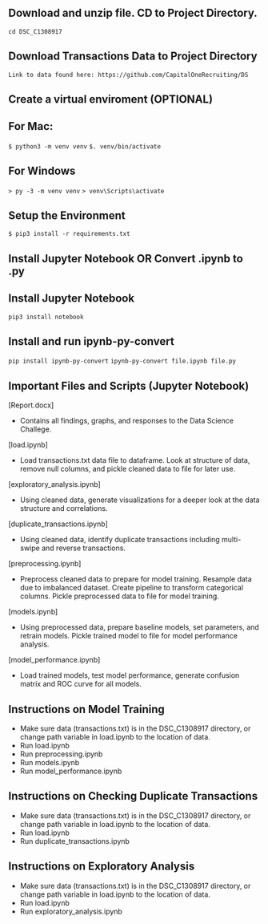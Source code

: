 ## Download and unzip file. CD to Project Directory.
`cd DSC_C1308917`

## Download Transactions Data to Project Directory
`Link to data found here: https://github.com/CapitalOneRecruiting/DS`

## Create a virtual enviroment (OPTIONAL)
## For Mac:
`$ python3 -m venv venv`
`$. venv/bin/activate`

## For Windows
`> py -3 -m venv venv`
`> venv\Scripts\activate`

## Setup the Environment
`$ pip3 install -r requirements.txt`

## Install Jupyter Notebook OR Convert .ipynb to .py
## Install Jupyter Notebook
`pip3 install notebook`

## Install and run ipynb-py-convert
`pip install ipynb-py-convert`
`ipynb-py-convert file.ipynb file.py`

## Important Files and Scripts (Jupyter Notebook)
[Report.docx]
- Contains all findings, graphs, and responses to the Data Science Challege. 

[load.ipynb]
- Load transactions.txt data file to dataframe. Look at structure of data, remove null columns, and pickle cleaned data to file for later use.

[exploratory_analysis.ipynb]
- Using cleaned data, generate visualizations for a deeper look at the data structure and correlations.

[duplicate_transactions.ipynb]
- Using cleaned data, identify duplicate transactions including multi-swipe and reverse transactions.  

[preprocessing.ipynb]
- Preprocess cleaned data to prepare for model training. Resample data due to imbalanced dataset. Create pipeline to transform categorical columns. Pickle preprocessed data to file for model training.

[models.ipynb]
- Using preprocessed data, prepare baseline models, set parameters, and retrain models. Pickle trained model to file for model performance analysis.

[model_performance.ipynb]
- Load trained models, test model performance, generate confusion matrix and ROC curve for all models. 

## Instructions on Model Training
- Make sure data (transactions.txt) is in the DSC_C1308917 directory, or change path variable in load.ipynb to the location of data.
- Run load.ipynb
- Run preprocessing.ipynb
- Run models.ipynb
- Run model_performance.ipynb 

## Instructions on Checking Duplicate Transactions
- Make sure data (transactions.txt) is in the DSC_C1308917 directory, or change path variable in load.ipynb to the location of data.
- Run load.ipynb
- Run duplicate_transactions.ipynb

## Instructions on Exploratory Analysis
- Make sure data (transactions.txt) is in the DSC_C1308917 directory, or change path variable in load.ipynb to the location of data.
- Run load.ipynb
- Run exploratory_analysis.ipynb